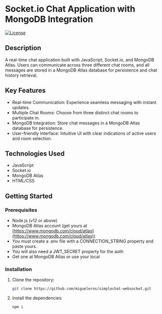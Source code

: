 # Socket.io Chat Application with MongoDB Integration

[![License](https://img.shields.io/badge/License-MIT-blue.svg)](https://opensource.org/licenses/MIT)

## Description

A real-time chat application built with JavaScript, Socket.io, and MongoDB Atlas. Users can communicate across three different chat rooms, and all messages are stored in a MongoDB Atlas database for persistence and chat history retrieval.

## Key Features

- Real-time Communication: Experience seamless messaging with instant updates.
- Multiple Chat Rooms: Choose from three distinct chat rooms to participate in.
- MongoDB Integration: Store chat messages in a MongoDB Atlas database for persistence.
- User-friendly Interface: Intuitive UI with clear indications of active users and room selection.

## Technologies Used

- JavaScript
- Socket.io
- MongoDB Atlas
- HTML/CSS

## Getting Started

### Prerequisites

- Node.js (v12 or above)
- MongoDB Atlas account (get yours at [https://www.mongodb.com/cloud/atlas](https://www.mongodb.com/cloud/atlas))
- You must create a .env file with a CONNECTION_STRING property and paste yours.
- You will also need a JWT_SECRET property for the auth
- Get one at MongoDB Atlas or use your local

### Installation

1. Clone the repository:

   ```bash
   git clone https://github.com/migueleros/simplechat-websocket.git

2. Install the dependencies:

   ```bash
   npm i
